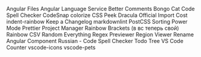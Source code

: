 Angular Files
Angular Language Service
Better Comments
Bongo Cat
Code Spell Checker
CodeSnap
colorize
CSS Peek
Dracula Official
Import Cost
indent-rainbow
Keep a Changelog
markdownlint
PostCSS Sorting
Power Mode
Prettier
Project Manager
Rainbow Brackets (в вс теперь свой)
Rainbow CSV
Random Everything
Regex Previewer
Region Viewer
Rename Angular Component
Russian - Code Spell Checker
Todo Tree
VS Code Counter
vscode-icons
vscode-pets